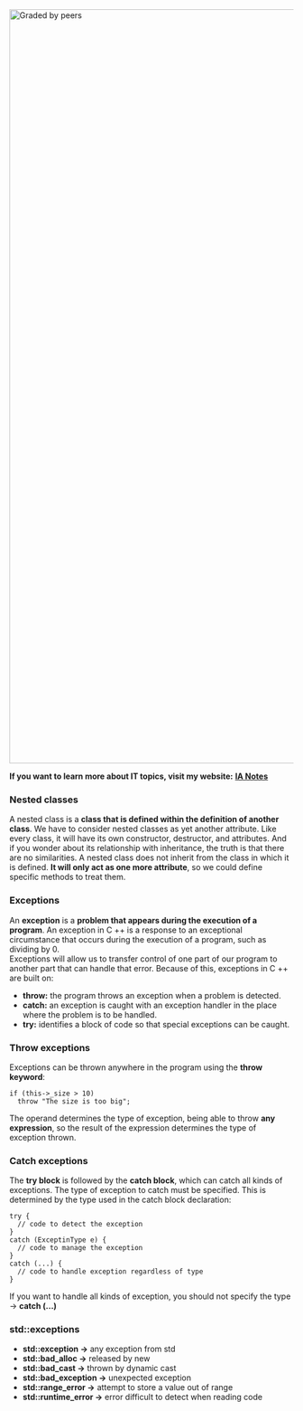 <img width="1334" alt="Graded by peers" src="https://user-images.githubusercontent.com/74931024/140664740-fa5200dc-621f-4a24-a08b-c07f83a1e261.png">

**If you want to learn more about IT topics, visit my website:** [**IA Notes**](https://ia-notes.com/)

### Nested classes
A nested class is a **class that is defined within the definition of another class**. We have to consider nested classes as yet another attribute. Like every class, it will have its own constructor, destructor, and attributes. And if you wonder about its relationship with inheritance, the truth is that there are no similarities. A nested class does not inherit from the class in which it is defined. **It will only act as one more attribute**, so we could define specific methods to treat them.

### Exceptions
An **exception** is a **problem that appears during the execution of a program**. An exception in C ++ is a response to an exceptional circumstance that occurs during the execution of a program, such as dividing by 0. <br>
Exceptions will allow us to transfer control of one part of our program to another part that can handle that error. Because of this, exceptions in C ++ are built on:
- **throw:** the program throws an exception when a problem is detected.
- **catch:** an exception is caught with an exception handler in the place where the problem is to be handled.
- **try:** identifies a block of code so that special exceptions can be caught.

### Throw exceptions
Exceptions can be thrown anywhere in the program using the **throw keyword**:

    if (this->_size > 10)
      throw "The size is too big";
      
The operand determines the type of exception, being able to throw **any expression**, so the result of the expression determines the type of exception thrown.

### Catch exceptions
The **try block** is followed by the **catch block**, which can catch all kinds of exceptions. The type of exception to catch must be specified. This is determined by the type used in the catch block declaration:

    try {
      // code to detect the exception
    }
    catch (ExceptinType e) {
      // code to manage the exception
    }
    catch (...) {
      // code to handle exception regardless of type
    }
    
If you want to handle all kinds of exception, you should not specify the type -> **catch (...)**

### std::exceptions
- **std::exception     ->** any exception from std
- **std::bad_alloc     ->** released by new
- **std::bad_cast      ->** thrown by dynamic cast
- **std::bad_exception ->** unexpected exception
- **std::range_error   ->** attempt to store a value out of range
- **std::runtime_error ->** error difficult to detect when reading code
